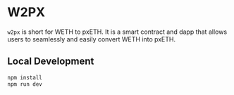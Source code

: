 # W2PX

`w2px` is short for WETH to pxETH. It is a smart contract and dapp that allows
users to seamlessly and easily convert WETH into pxETH.

## Local Development

```bash
npm install
npm run dev
```